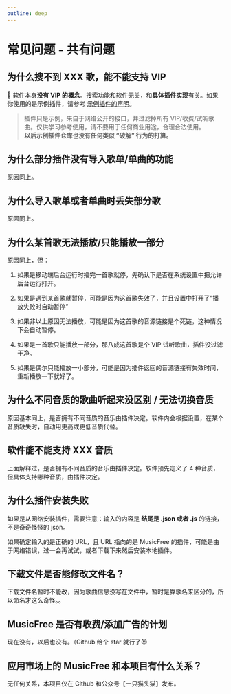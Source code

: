 ```yaml
---
outline: deep
---
```


# 常见问题 - 共有问题

## 为什么搜不到 XXX 歌，能不能支持 VIP

🙅‍ 软件本身**没有 VIP 的概念**。搜索功能和软件无关，和**具体插件实现**有关。如果你使用的是示例插件，请参考 [示例插件的声明](https://github.com/maotoumao/MusicFreePlugins)。

> 插件只是示例，来自于网络公开的接口，并过滤掉所有 VIP/收费/试听歌曲。仅供学习参考使用，请不要用于任何商业用途，合理合法使用。<br /> **以后示例插件仓库也没有任何类似 “破解” 行为的打算。**

## 为什么部分插件没有导入歌单/单曲的功能

原因同上。

## 为什么导入歌单或者单曲时丢失部分歌

原因同上。

## 为什么某首歌无法播放/只能播放一部分

原因同上，但：

1. 如果是移动端后台运行时播完一首歌就停，先确认下是否在系统设置中把允许后台运行打开。

2. 如果是遇到某首歌就暂停，可能是因为这首歌失效了，并且设置中打开了“播放失败时自动暂停”

3. 如果非以上原因无法播放，可能是因为这首歌的音源链接是个死链，这种情况下会自动暂停。

4. 如果是一首歌只能播放一部分，那八成这首歌是个 VIP 试听歌曲，插件没过滤干净。

5. 如果是偶尔只能播放一小部分，可能是因为插件返回的音源链接有失效时间，重新播放一下就好了。

## 为什么不同音质的歌曲听起来没区别 / 无法切换音质

原因基本同上，是否拥有不同音质的音乐由插件决定。软件内会根据设置，在某个音质缺失时，自动用更高或更低音质代替。

## 软件能不能支持 XXX 音质

上面解释过，是否拥有不同音质的音乐由插件决定。软件预先定义了 4 种音质，但具体支持哪种音质，由插件决定。


## 为什么插件安装失败

如果是从网络安装插件，需要注意：输入的内容是 **结尾是 .json 或者 .js** 的链接，不是奇奇怪怪的 json。

如果确定输入的是正确的 URL，且 URL 指向的是 MusicFree 的插件，可能是由于网络错误，过一会再试试，或者下载下来然后安装本地插件。

## 下载文件是否能修改文件名？

下载文件名暂时不能改，因为歌曲信息没写在文件中，暂时是靠歌名来区分的，所以命名才这么奇怪。。

## MusicFree 是否有收费/添加广告的计划

现在没有，以后也没有。（Github 给个 star 就行了😈


## 应用市场上的 MusicFree 和本项目有什么关系？

无任何关系，本项目仅在 Github 和公众号【一只猫头猫】发布。